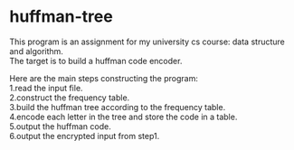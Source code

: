 # huffman-tree
This program is an assignment for my university cs course: data structure and algorithm.  
The target is to build a huffman code encoder.  
  
Here are the main steps constructing the program:  
1.read the input file.  
2.construct the frequency table.  
3.build the huffman tree according to the frequency table.  
4.encode each letter in the tree and store the code in a table.  
5.output the huffman code.  
6.output the encrypted input from step1.  

